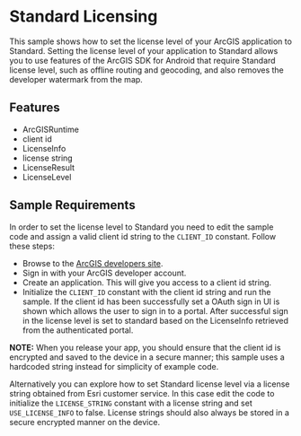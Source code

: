 # Standard Licensing

This sample shows how to set the license level of your ArcGIS application to Standard. Setting the license level of your application to Standard allows you to use features of the ArcGIS SDK for Android that require Standard license level, such as offline routing and geocoding, and also removes the developer watermark from the map. 

## Features

- ArcGISRuntime
- client id
- LicenseInfo
- license string
- LicenseResult
- LicenseLevel

## Sample Requirements
In order to set the license level to Standard you need to edit the sample code and assign a valid client id string to the ```CLIENT_ID``` constant. Follow these steps:

- Browse to the [ArcGIS developers site](https://developers.arcgis.com).
- Sign in with your ArcGIS developer account.
- Create an application. This will give you access to a client id string.
- Initialize the ```CLIENT_ID``` constant with the client id string and run the sample. If the client id has been successfully set a OAuth sign in UI is shown which allows the user to sign in to a portal. After successful sign in the license level is set to standard based on the LicenseInfo retrieved from the authenticated portal.

**NOTE:** When you release your app, you should ensure that the client id is encrypted and saved to the device in a secure manner; this sample uses a hardcoded string instead for simplicity of example code. 

Alternatively you can explore how to set Standard license level via a license string obtained from Esri customer service. In this case edit the code to initialize the ```LICENSE_STRING``` constant with a license string and set ```USE_LICENSE_INFO``` to false. License strings should also always be stored in a secure encrypted manner on the device. 